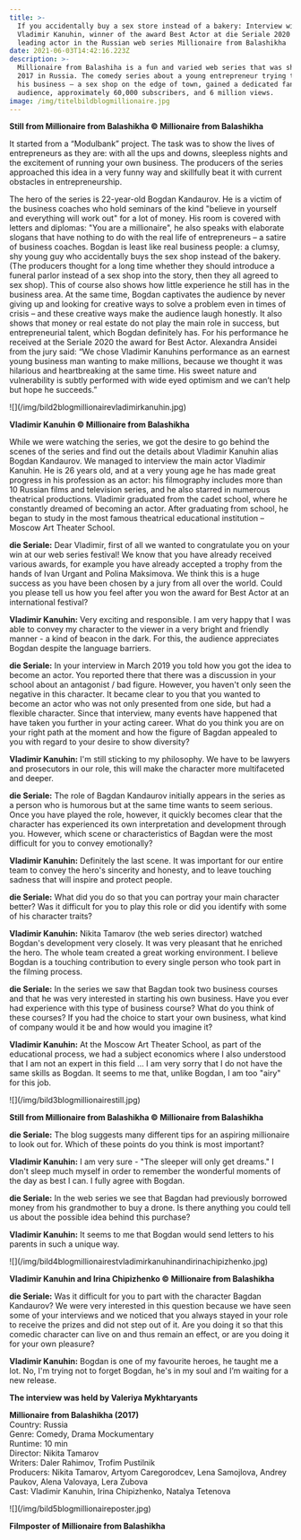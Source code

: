 ```yaml
---
title: >-
  If you accidentally buy a sex store instead of a bakery: Interview with
  Vladimir Kanuhin, winner of the award Best Actor at die Seriale 2020 and
  leading actor in the Russian web series Millionaire from Balashikha
date: 2021-06-03T14:42:16.223Z
description: >-
  Millionaire from Balashiha is a fun and varied web series that was shot in
  2017 in Russia. The comedy series about a young entrepreneur trying to keep
  his business – a sex shop on the edge of town, gained a dedicated fan
  audience, approximately 60,000 subscribers, and 6 million views. 
image: /img/titelbildblogmillionaire.jpg
---
```

**Still from Millionaire from Balashikha © Millionaire from Balashikha**

It started from a “Modulbank” project. The task was to show the lives of entrepreneurs as they are: with all the ups and downs, sleepless nights and the excitement of running your own business. The producers of the series approached this idea in a very funny way and skillfully beat it with current obstacles in entrepreneurship.

The hero of the series is 22-year-old Bogdan Kandaurov. He is a victim of the business coaches who hold seminars of the kind "believe in yourself and everything will work out" for a lot of money. His room is covered with letters and diplomas: "You are a millionaire", he also speaks with elaborate slogans that have nothing to do with the real life of entrepreneurs – a satire of business coaches. Bogdan is least like real business people: a clumsy, shy young guy who accidentally buys the sex shop instead of the bakery. (The producers thought for a long time whether they should introduce a funeral parlor instead of a sex shop into the story, then they all agreed to sex shop). This of course also shows how little experience he still has in the business area. At the same time, Bogdan captivates the audience by never giving up and looking for creative ways to solve a problem even in times of crisis – and these creative ways make the audience laugh honestly. It also shows that money or real estate do not play the main role in success, but entrepreneurial talent, which Bogdan definitely has. For his performance he received at the Seriale 2020 the award for Best Actor. Alexandra Ansidei from the jury said: “We chose Vladimir Kanuhins performance as an earnest young business man wanting to make millions, because we thought it was hilarious and heartbreaking at the same time. His sweet nature and vulnerability is subtly performed with wide eyed optimism and we can’t help but hope he succeeds.”

!\[](/img/bild2blogmillionairevladimirkanuhin.jpg)

**Vladimir Kanuhin © Millionaire from Balashikha**

While we were watching the series, we got the desire to go behind the scenes of the series and find out the details about Vladimir Kanuhin alias Bogdan Kandaurov. We managed to interview the main actor Vladimir Kanuhin. He is 26 years old, and at a very young age he has made great progress in his profession as an actor: his filmography includes more than 10 Russian films and television series, and he also starred in numerous theatrical productions. Vladimir graduated from the cadet school, where he constantly dreamed of becoming an actor. After graduating from school, he began to study in the most famous theatrical educational institution – Moscow Art Theater School.

**die Seriale:** Dear Vladimir, first of all we wanted to congratulate you on your win at our web series festival! We know that you have already received various awards, for example you have already accepted a trophy from the hands of Ivan Urgant and Polina Maksimova. We think this is a huge success as you have been chosen by a jury from all over the world. Could you please tell us how you feel after you won the award for Best Actor at an international festival?

**Vladimir Kanuhin:** Very exciting and responsible. I am very happy that I was able to convey my character to the viewer in a very bright and friendly manner - a kind of beacon in the dark. For this, the audience appreciates Bogdan despite the language barriers.

**die Seriale:** In your interview in March 2019 you told how you got the idea to become an actor. You reported there that there was a discussion in your school about an antagonist / bad figure. However, you haven't only seen the negative in this character. It became clear to you that you wanted to become an actor who was not only presented from one side, but had a flexible character. Since that interview, many events have happened that have taken you further in your acting career. What do you think you are on your right path at the moment and how the figure of Bagdan appealed to you with regard to your desire to show diversity?

**Vladimir Kanuhin:** I'm still sticking to my philosophy. We have to be lawyers and prosecutors in our role, this will make the character more multifaceted and deeper.

**die Seriale:** The role of Bagdan Kandaurov initially appears in the series as a person who is humorous but at the same time wants to seem serious. Once you have played the role, however, it quickly becomes clear that the character has experienced its own interpretation and development through you. However, which scene or characteristics of Bagdan were the most difficult for you to convey emotionally?

**Vladimir Kanuhin:** Definitely the last scene. It was important for our entire team to convey the hero's sincerity and honesty, and to leave touching sadness that will inspire and protect people.

**die Seriale:** What did you do so that you can portray your main character better? Was it difficult for you to play this role or did you identify with some of his character traits?

**Vladimir Kanuhin:** Nikita Tamarov (the web series director) watched Bogdan's development very closely. It was very pleasant that he enriched the hero. The whole team created a great working environment. I believe Bogdan is a touching contribution to every single person who took part in the filming process.

**die Seriale:** In the series we saw that Bagdan took two business courses and that he was very interested in starting his own business. Have you ever had experience with this type of business course? What do you think of these courses? If you had the choice to start your own business, what kind of company would it be and how would you imagine it?

**Vladimir Kanuhin:** At the Moscow Art Theater School, as part of the educational process, we had a subject economics where I also understood that I am not an expert in this field ... I am very sorry that I do not have the same skills as Bogdan. It seems to me that, unlike Bogdan, I am too "airy" for this job.

!\[](/img/bild3blogmillionairestill.jpg)

**Still from Millionaire from Balashikha © Millionaire from Balashikha**

**die Seriale:** The blog suggests many different tips for an aspiring millionaire to look out for. Which of these points do you think is most important?

**Vladimir Kanuhin:** I am very sure - "The sleeper will only get dreams." I don't sleep much myself in order to remember the wonderful moments of the day as best I can. I fully agree with Bogdan.

**die Seriale:** In the web series we see that Bagdan had previously borrowed money from his grandmother to buy a drone. Is there anything you could tell us about the possible idea behind this purchase?

**Vladimir Kanuhin:** It seems to me that Bogdan would send letters to his parents in such a unique way.

!\[](/img/bild4blogmillionairestvladimirkanuhinandirinachipizhenko.jpg)

**Vladimir Kanuhin and Irina Chipizhenko © Millionaire from Balashikha**

**die Seriale:** Was it difficult for you to part with the character Bagdan Kandaurov? We were very interested in this question because we have seen some of your interviews and we noticed that you always stayed in your role to receive the prizes and did not step out of it. Are you doing it so that this comedic character can live on and thus remain an effect, or are you doing it for your own pleasure?

**Vladimir Kanuhin:** Bogdan is one of my favourite heroes, he taught me a lot. No, I'm trying not to forget Bogdan, he's in my soul and I’m waiting for a new release.

**The interview was held by Valeriya Mykhtaryants**

**Millionaire from Balashikha (2017)**\
Country: Russia\
Genre: Comedy, Drama Mockumentary\
Runtime: 10 min\
Director: Nikita Tamarov\
Writers: Daler Rahimov, Trofim Pustilnik\
Producers: Nikita Tamarov, Artyom Caregorodcev, Lena Samojlova, Andrey Paukov, Alena Valovaya, Lera Zubova\
Cast: Vladimir Kanuhin, Irina Chipizhenko, Natalya Tetenova

!\[](/img/bild5blogmillionaireposter.jpg)

**Filmposter of Millionaire from Balashikha**
